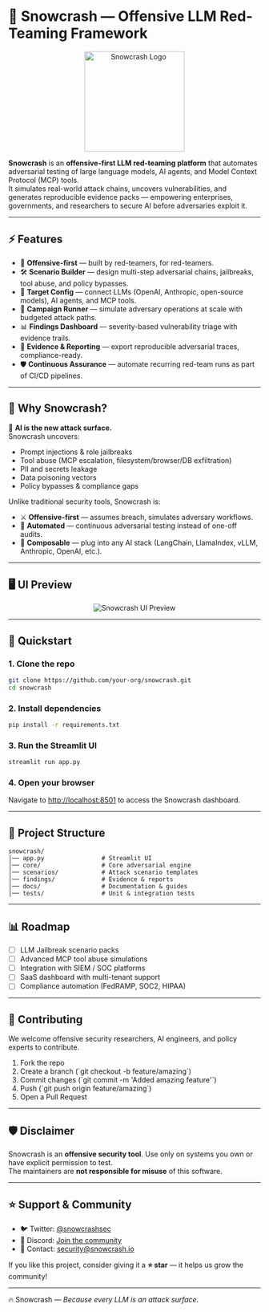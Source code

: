 # 🧪 Snowcrash — Offensive LLM Red-Teaming Framework

<p align="center">
  <img src="https://your-logo-link-here.png" alt="Snowcrash Logo" width="200"/>
</p>

**Snowcrash** is an **offensive-first LLM red-teaming platform** that automates adversarial testing of large language models, AI agents, and Model Context Protocol (MCP) tools.  
It simulates real-world attack chains, uncovers vulnerabilities, and generates reproducible evidence packs — empowering enterprises, governments, and researchers to secure AI before adversaries exploit it.  

---

## ⚡ Features

- 🔴 **Offensive-first** — built by red-teamers, for red-teamers.  
- 🛠️ **Scenario Builder** — design multi-step adversarial chains, jailbreaks, tool abuse, and policy bypasses.  
- 🔌 **Target Config** — connect LLMs (OpenAI, Anthropic, open-source models), AI agents, and MCP tools.  
- 🚀 **Campaign Runner** — simulate adversary operations at scale with budgeted attack paths.  
- 📊 **Findings Dashboard** — severity-based vulnerability triage with evidence trails.  
- 📁 **Evidence & Reporting** — export reproducible adversarial traces, compliance-ready.  
- 🛡️ **Continuous Assurance** — automate recurring red-team runs as part of CI/CD pipelines.  

---

## 🎯 Why Snowcrash?

🔐 **AI is the new attack surface.**  
Snowcrash uncovers:  
- Prompt injections & role jailbreaks  
- Tool abuse (MCP escalation, filesystem/browser/DB exfiltration)  
- PII and secrets leakage  
- Data poisoning vectors  
- Policy bypasses & compliance gaps  

Unlike traditional security tools, Snowcrash is:  
- ⚔️ **Offensive-first** — assumes breach, simulates adversary workflows.  
- 🔄 **Automated** — continuous adversarial testing instead of one-off audits.  
- 🧩 **Composable** — plug into any AI stack (LangChain, LlamaIndex, vLLM, Anthropic, OpenAI, etc.).  

---

## 🖥️ UI Preview

<p align="center">
  <img src="https://your-screenshot-link-here.png" alt="Snowcrash UI Preview"/>
</p>

---

## 🚀 Quickstart

### 1. Clone the repo
```bash
git clone https://github.com/your-org/snowcrash.git
cd snowcrash
```

### 2. Install dependencies
```bash
pip install -r requirements.txt
```

### 3. Run the Streamlit UI
```bash
streamlit run app.py
```

### 4. Open your browser
Navigate to [http://localhost:8501](http://localhost:8501) to access the Snowcrash dashboard.  

---

## 📂 Project Structure
```
snowcrash/
│── app.py                # Streamlit UI
│── core/                 # Core adversarial engine
│── scenarios/            # Attack scenario templates
│── findings/             # Evidence & reports
│── docs/                 # Documentation & guides
│── tests/                # Unit & integration tests
```

---

## 📊 Roadmap

- [ ] LLM Jailbreak scenario packs  
- [ ] Advanced MCP tool abuse simulations  
- [ ] Integration with SIEM / SOC platforms  
- [ ] SaaS dashboard with multi-tenant support  
- [ ] Compliance automation (FedRAMP, SOC2, HIPAA)  

---

## 🤝 Contributing

We welcome offensive security researchers, AI engineers, and policy experts to contribute.  
1. Fork the repo  
2. Create a branch (\`git checkout -b feature/amazing\`)  
3. Commit changes (\`git commit -m 'Added amazing feature'\`)  
4. Push (\`git push origin feature/amazing\`)  
5. Open a Pull Request  

---

## 🛡️ Disclaimer

Snowcrash is an **offensive security tool**. Use only on systems you own or have explicit permission to test.  
The maintainers are **not responsible for misuse** of this software.  

---

## ⭐ Support & Community

- 🐦 Twitter: [@snowcrashsec](https://twitter.com/snowcrashsec)  
- 💬 Discord: [Join the community](https://discord.gg/your-invite)  
- 📧 Contact: security@snowcrash.io  

If you like this project, consider giving it a **⭐ star** — it helps us grow the community!  

---

🔥 Snowcrash — *Because every LLM is an attack surface.*  
